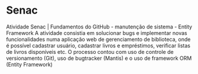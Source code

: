 # Senac
Atividade Senac | Fundamentos do GitHub - manutenção de sistema - Entity Framework
A atividade consistia em solucionar bugs e implementar novas funcionalidades numa aplicação web de gerenciamento de biblioteca, onde é possível cadastrar usuário, cadastrar livros e empréstimos, verificar listas de livros disponíveis etc. O processo contou com uso de controle de versionamento (Git), uso de bugtracker (Mantis) e o uso de framework ORM (Entity Framework)
